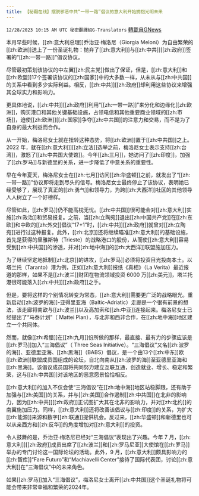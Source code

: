 ```yaml
---
title: 【秘翻在线】摆脱邪恶中共“一带一路”倡议的意大利开始拥抱光明未来
---
```

`12/28/2023 10:15 AM UTC 秘密翻譯組G-Translators` [轉載自GNews](https://gnews.org/articles/2160325)

本月早些时候，[[zh:意大利总理]]乔治亚·梅洛尼（Giorgia Meloni）为自由繁荣的[[zh:欧洲]]送上了一份圣诞礼物：抛弃了[[zh:意大利]]与[[zh:中共]][[zh:政府]]签署的“[[zh:一带一路]]”倡议协议。

尽管最初策划该协议的中左翼[[zh:民主党]]做出了保证，但是，[[zh:意大利]]和[[zh:欧盟]]17个签署该协议的[[zh:国家]]中的大多数一样，从未从与[[zh:中共国]]的关系中看到多少实际利益。相反，[[zh:中共]][[zh:政府]]却利用这些协议来增强其全球实力和影响力。

更具体地说，[[zh:中共]][[zh:政府]]利用“[[zh:一带一路]]”来分化和边缘化[[zh:欧洲]]，购买港口和其他关键基础设施，占领电信和其他重要商业领域的[[zh:市场]]，迫使[[zh:欧洲]][[zh:国家]]争夺[[zh:中共国]]的注意力和交易，而不是为了自身的最大利益而合作。

从一开始，梅洛尼女士就在扭转这种态势，将[[zh:欧洲]]置于[[zh:中共国]]之上。2022 年，就在[[zh:意大利]][[zh:立法]]选举之前，梅洛尼女士表示支持[[zh:台湾]]，激怒了[[zh:中共国大使馆]]。今年[[zh:三月]]，她访问了[[zh:印度]]，加强了[[zh:罗马]]与新德里的关系，进一步降低了中意关系的重要性。

早在今年夏天，梅洛尼女士在[[zh:七月]]访问[[zh:华盛顿]]之前，就发出了“[[zh:一带一路]]”协议即将走到尽头的信号。梅洛尼女士最终停止了该协议，表明她已经受够了，展现了真正的[[zh:勇气]]和领导力，为跨[[zh:大西洋]]社区的其他领导人人树立了一个好榜样。

尽管如此，[[zh:罗马]]仍不能高枕无忧。[[zh:中共国]]很可能会对[[zh:意大利]]实施[[zh:政治]]和贸易报复。之前，当[[zh:立陶宛]]退出[[zh:中国共产党]]在[[zh:东欧]]和中欧的[[zh:外交]]倡议“17+1”时，[[zh:中共]][[zh:政府]]就曾对[[zh:立陶宛]]进行过这种报复。此外，[[zh:北京]]还将继续瞄准[[zh:意大利]]的基础设施，首先是获得的里雅斯特（Trieste）的战略港口的股份，从而使[[zh:意大利]]容易受到[[zh:中共国]]的渗透，并对[[zh:地中海]]的[[zh:大西洋]]联盟施加压力。

为了继续坚定地抵制[[zh:北京]]的进攻，[[zh:罗马]]必须将投资目光投向本土。以塔兰托（Taranto）港为例，正如[[zh:意大利]]报纸《真相》（La Verita）最近报道的那样，如果不是[[zh:波兰]]财团在物流领域投资 6000 万[[zh:美元]]，塔兰托港很可能落入[[zh:中共]][[zh:政府]]之手。

但是，要将这样的个别情况转变为常态，[[zh:意大利]]需要更广泛的战略眼光。重新启动[[zh:波罗的海]]\-亚得里亚海（Baltic-Adriatic）走廊是一个很有前景的想法，该走廊将南欧与[[zh:波兰]]以及高加索和[[zh:中亚]]连接起来。梅洛尼女士已经提出了“马泰计划”（ Mattei Plan），与北非和西非合作，在[[zh:地中海]]地区建立一个共同体。

然而，就像[[zh:希腊]]在[[zh:九月]]份所做的那样，最直接、最有力的步骤应该是[[zh:罗马]]加入“三海倡议”（ Three Seas Initiative）。“三海倡议”又名[[zh:波罗的海]]、亚德里亚海、[[zh:黑海]]（BABS）倡议，是一个由13个[[zh:中东]]欧[[zh:欧洲]]联盟成员国组成的论坛，自北向南从[[zh:波罗的海]]至亚德里亚海和[[zh:黑海]]。该倡议成员国将共同努力建立互联互通，创造就业、增长、稳定和繁荣，这与[[zh:中共国]]对该地区的恶意愿景恰恰相反。

[[zh:意大利]]的加入不仅会使“三海倡议”在[[zh:地中海]]地区站稳脚跟，还有助于加强与[[zh:美国]]的关系，并与[[zh:美国]]合作遏制[[zh:中共国]]在北非的影响力，因为[[zh:中共]][[zh:政府]]正试图扩大其在北非的影响力，并对[[zh:北约]]的南翼施加压力。同样，[[zh:意大利]]还将改善该倡议与[[zh:印度]]的关系，为扩大[[zh:能源]]来源和数字[[zh:联通]]提供机会。反过来，[[zh:华盛顿]]和新德里也可以从亲西方和[[zh:反华]]的角度增加对[[zh:意大利]]的投资。

令人鼓舞的是，乔治亚·梅洛尼已经对“三海倡议”表现出了兴趣。今年 7 月，[[zh:意大利]][[zh:政府]]成员出席了[[zh:波兰]]和[[zh:罗马尼亚]]大使馆在[[zh:罗马]]举办的专门讨论这一国际论坛的活动。此外，9 月，[[zh:意大利]]颇具影响力的[[zh:智库]]“Fare Futuro”和“Machiavelli Center”接待了国际代表团，讨论[[zh:意大利]]在“三海倡议”中的未来角色。

如果[[zh:罗马]]加入“三海倡议”，梅洛尼女士离开[[zh:中共国]]这个圣诞礼物将可能会带来非常幸福和繁荣的2024年。
